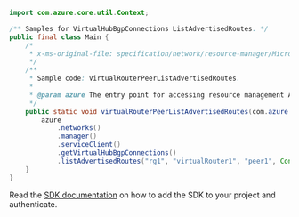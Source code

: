 ```java
import com.azure.core.util.Context;

/** Samples for VirtualHubBgpConnections ListAdvertisedRoutes. */
public final class Main {
    /*
     * x-ms-original-file: specification/network/resource-manager/Microsoft.Network/stable/2021-05-01/examples/VirtualRouterPeerListAdvertisedRoute.json
     */
    /**
     * Sample code: VirtualRouterPeerListAdvertisedRoutes.
     *
     * @param azure The entry point for accessing resource management APIs in Azure.
     */
    public static void virtualRouterPeerListAdvertisedRoutes(com.azure.resourcemanager.AzureResourceManager azure) {
        azure
            .networks()
            .manager()
            .serviceClient()
            .getVirtualHubBgpConnections()
            .listAdvertisedRoutes("rg1", "virtualRouter1", "peer1", Context.NONE);
    }
}
```

Read the [SDK documentation](https://github.com/Azure/azure-sdk-for-java/blob/azure-resourcemanager_2.15.0/sdk/resourcemanager/azure-resourcemanager/README.md) on how to add the SDK to your project and authenticate.
